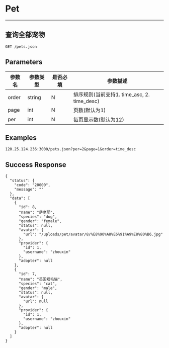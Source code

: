 # Pet
---
## 查询全部宠物

```
GET /pets.json
```

## Parameters

|参数名|参数类型|是否必填|参数描述|
|-----|--------|-------|--------|
|order|string|N|排序规则(当前支持1. time_asc, 2. time_desc)|
|page|int|N|页数(默认为1)|
|per|int|N|每页显示数(默认为12)|


## Examples
```
120.25.124.236:3000/pets.json?per=2&page=1&order=time_desc
```

## Success Response
```
{
  "status": {
    "code": "20000",
    "message": ""
  },
  "data": [
    {
      "id": 8,
      "name": "萨摩耶",
      "species": "dog",
      "gender": "female",
      "status": null,
      "avatar": {
        "url": "/uploads/pet/avatar/8/%E8%90%A8%E6%91%A9%E8%80%B6.jpg"
      },
      "provider": {
        "id": 1,
        "username": "zhouxin"
      },
      "adopter": null
    },
    {
      "id": 7,
      "name": "英国短毛猫",
      "species": "cat",
      "gender": "male",
      "status": null,
      "avatar": {
        "url": null
      },
      "provider": {
        "id": 1,
        "username": "zhouxin"
      },
      "adopter": null
    }
  ]
}
```
